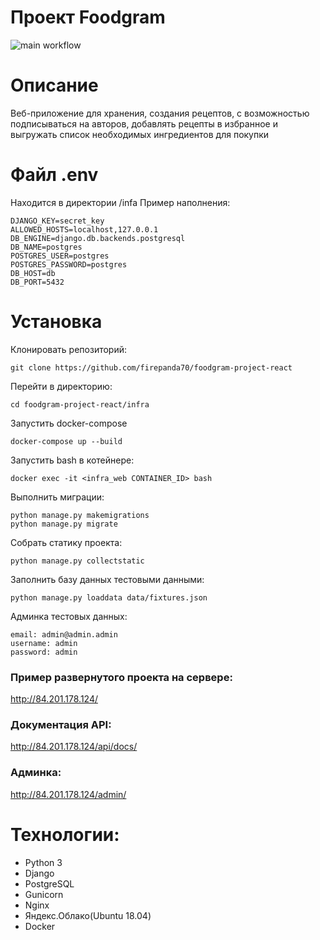 # Проект Foodgram
![main workflow](https://github.com/firepanda70/yamdb_final/actions/workflows/yamdb_workflow.yml/badge.svg)

# Описание

Веб-приложение для хранения, создания рецептов, с возможностью подписываться на авторов,
добавлять рецепты в избранное и выгружать список необходимых ингредиентов для покупки

# Файл .env
Находится в директории /infa
Пример наполнения:

 ```
DJANGO_KEY=secret_key
ALLOWED_HOSTS=localhost,127.0.0.1
DB_ENGINE=django.db.backends.postgresql
DB_NAME=postgres
POSTGRES_USER=postgres
POSTGRES_PASSWORD=postgres
DB_HOST=db
DB_PORT=5432
```

# Установка

Клонировать репозиторий:

```
git clone https://github.com/firepanda70/foodgram-project-react
```

Перейти в директорию:

```
cd foodgram-project-react/infra
```

Запустить docker-compose

```
docker-compose up --build
```

Запустить bash в котейнере:

```
docker exec -it <infra_web CONTAINER_ID> bash
```

Выполнить миграции:

```
python manage.py makemigrations
python manage.py migrate
```

Собрать статику проекта:

```
python manage.py collectstatic
```

Заполнить базу данных тестовыми данными:

```
python manage.py loaddata data/fixtures.json
```

Админка тестовых данных:
```
email: admin@admin.admin
username: admin
password: admin
```

### Пример развернутого проекта на сервере:
http://84.201.178.124/

### Документация API:
http://84.201.178.124/api/docs/

### Админка:
http://84.201.178.124/admin/

# Технологии:
- Python 3 
- Django
- PostgreSQL
- Gunicorn
- Nginx
- Яндекс.Облако(Ubuntu 18.04)
- Docker
